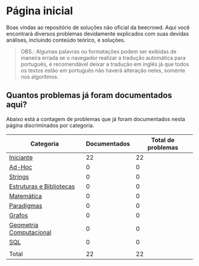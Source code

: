 # Página inicial

Boas vindas ao repositório de soluções não oficial da beecrowd. Aqui você encontrará diversos problemas devidamente explicados com suas devidas análises, incluindo conteúdo teórico, e soluções.

>OBS.: Algumas palavras ou formatações podem ser exibidas de maneira errada se o navegador realizar a tradução automática para português, é recomendável deixar a tradução em inglês já que todos os textos estão em português não haverá alteração neles, somente nos algoritmos.

## Quantos problemas já foram documentados aqui?

Abaixo está a contagem de problemas que já foram documentados nesta página discriminados por categoria.

| Categoria | Documentados | Total de problemas |
| -- | -- | -- |
| [Iniciante](./Iniciante/README.md) | 22 | 22 |
| [Ad-Hoc](./Ad-Hoc/README.md) | 0 | 0 |
| [Strings](./Strings/README.md) | 0 | 0 |
| [Estruturas e Bibliotecas](./EstruturasEBibliotecas/README.md) | 0 | 0 |
| [Matemática](./Matematica/README.md) | 0 | 0 |
| [Paradigmas](./Paradigmas/README.md) | 0 | 0 |
| [Grafos](./Grafos/README.md) | 0 | 0 |
| [Geometria Computacional](./GeometriaComputacional/README.md) | 0 | 0 |
| [SQL](./SQL/README.md) | 0 | 0 |
| | | |
| Total | 22 | 22 |
